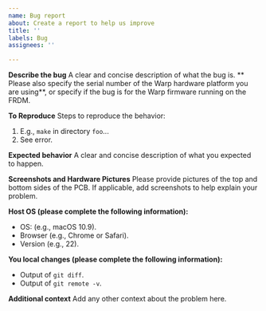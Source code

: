 ```yaml
---
name: Bug report
about: Create a report to help us improve
title: ''
labels: Bug
assignees: ''

---
```


**Describe the bug**
A clear and concise description of what the bug is. ** Please also specify the serial number of the Warp hardware platform you are using**, or specify if the bug is for the Warp firmware running on the FRDM.

**To Reproduce**
Steps to reproduce the behavior:
1. E.g., `make` in directory `foo`...
2. See error.

**Expected behavior**
A clear and concise description of what you expected to happen.

**Screenshots and Hardware Pictures**
Please provide pictures of the top and bottom sides of the PCB. If applicable, add screenshots to help explain your problem.

**Host OS (please complete the following information):**
 - OS: (e.g., macOS 10.9).
 - Browser (e.g., Chrome or Safari).
 - Version (e.g., 22).

**You local changes (please complete the following information):**
 - Output of `git diff`.
 - Output of `git remote -v`.

**Additional context**
Add any other context about the problem here.
